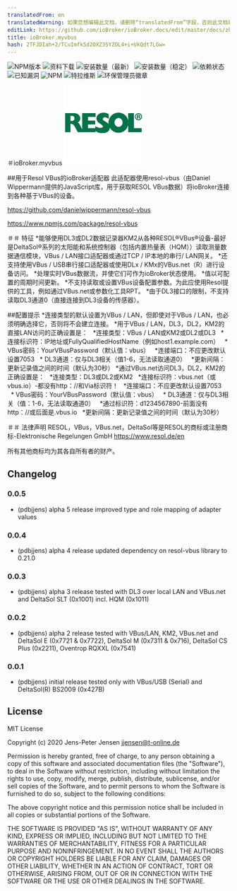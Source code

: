 ```yaml
---
translatedFrom: en
translatedWarning: 如果您想编辑此文档，请删除“translatedFrom”字段，否则此文档将再次自动翻译
editLink: https://github.com/ioBroker/ioBroker.docs/edit/master/docs/zh-cn/adapterref/iobroker.myvbus/README.md
title: ioBroker.myvbus
hash: 2TFJDIah+2/TCuImfk5d2OXZ35YZOL4+i+UkQdt7LGw=
---
```

![NPM版本](http://img.shields.io/npm/v/iobroker.myvbus.svg)
![资料下载](https://img.shields.io/npm/dm/iobroker.myvbus.svg)
![安装数量（最新）](http://iobroker.live/badges/myvbus-installed.svg)
![安装数量（稳定）](http://iobroker.live/badges/myvbus-stable.svg)
![依赖状态](https://img.shields.io/david/iobroker-community-adapters/iobroker.myvbus.svg)
![已知漏洞](https://snyk.io/test/github/iobroker-community-adapters/ioBroker.myvbus/badge.svg)
![NPM](https://nodei.co/npm/iobroker.myvbus.png?downloads=true)
![特拉维斯](http://img.shields.io/travis/iobroker-community-adapters/ioBroker.myvbus/master.svg)
![环保管理员徽章](https://badges.greenkeeper.io/iobroker-community-adapters/ioBroker.myvbus.svg)

＃ioBroker.myvbus
![商标](../../../en/adapterref/iobroker.myvbus/admin/myvbus.png)

##用于Resol VBus的ioBroker适配器
此适配器使用resol-vbus（由Daniel Wippermann提供的JavaScript库，用于获取RESOL VBus数据）将ioBroker连接到各种基于VBus的设备。

<https://github.com/danielwippermann/resol-vbus>

<https://www.npmjs.com/package/resol-vbus>

＃＃ 特征
*能够使用DL3或DL2数据记录器KM2从各种RESOL®VBus®设备-最好是DeltaSol®系列的太阳能和系统控制器（包括内置热量表（HQM））读取测量数据通信模块，VBus / LAN接口适配器或通过TCP / IP本地的串行/ LAN网关。
*还支持使用VBus / USB串行接口适配器或使用DLx / KMx的VBus.net（R）进行设备访问。
*处理实时VBus数据流，并使它们可作为ioBroker状态使用。
*值以可配置的周期时间更新。
*不支持读取或设置VBus设备配置参数。为此应使用Resol提供的工具，例如通过VBus.net或参数化工具RPT。
*由于DL3接口的限制，不支持读取DL3通道0（直接连接到DL3设备的传感器）。

##配置提示
*连接类型的默认设置为VBus / LAN，但即使对于VBus / LAN，也必须明确选择它，否则将不会建立连接。
*用于VBus / LAN，DL3，DL2，KM2的直接LAN访问的正确设置是：
  *连接类型：VBus / LAN或KM2或DL2或DL3
  *连接标识符：IP地址或FullyQualifiedHostName（例如host1.example.com）
  * VBus密码：YourVBusPassword（默认值：vbus）
  *连接端口：不应更改默认设置7053
  * DL3通道：仅与DL3相关（值1-6，无法读取通道0）
  *更新间隔：更新记录值之间的时间（默认为30秒）
*通过VBus.net访问DL3，DL2，KM2的正确设置是：
  *连接类型：DL3或DL2或KM2
  *连接标识符：vbus.net（或vbus.io）-都没有http：//和Via标识符！
  *连接端口：不应更改默认设置7053
  * VBus密码：YourVBusPassword（默认值：vbus）
  * DL3通道：仅与DL3相关（值：1-6，无法读取通道0）
  *通过标识符：d1234567890-前面没有http：//或后面是.vbus.io
  *更新间隔：更新记录值之间的时间（默认为30秒）

＃＃ 法律声明
RESOL，VBus，VBus.net，DeltaSol等是RESOL的商标或注册商标-Elektronische Regelungen GmbH <https://www.resol.de/en>

所有其他商标均为其各自所有者的财产。

## Changelog

### 0.0.5

* (pdbjjens) alpha 5 release improved type and role mapping of adapter values

### 0.0.4

* (pdbjjens) alpha 4 release updated dependency on resol-vbus library to 0.21.0

### 0.0.3

* (pdbjjens) alpha 3 release tested with DL3 over local LAN and VBus.net and DeltaSol SLT (0x1001) incl. HQM (0x1011)

### 0.0.2

* (pdbjjens) alpha 2 release tested with VBus/LAN, KM2, VBus.net and DeltaSol E (0x7721 & 0x7722), DeltaSol M (0x7311 & 0x716), DeltaSol CS Plus (0x2211), Oventrop RQXXL (0x7541)

### 0.0.1

* (pdbjjens) initial release tested only with VBus/USB (Serial) and DeltaSol(R) BS2009 (0x427B)

## License

MIT License

Copyright (c) 2020 Jens-Peter Jensen <jjensen@t-online.de>

Permission is hereby granted, free of charge, to any person obtaining a copy
of this software and associated documentation files (the "Software"), to deal
in the Software without restriction, including without limitation the rights
to use, copy, modify, merge, publish, distribute, sublicense, and/or sell
copies of the Software, and to permit persons to whom the Software is
furnished to do so, subject to the following conditions:

The above copyright notice and this permission notice shall be included in all
copies or substantial portions of the Software.

THE SOFTWARE IS PROVIDED "AS IS", WITHOUT WARRANTY OF ANY KIND, EXPRESS OR
IMPLIED, INCLUDING BUT NOT LIMITED TO THE WARRANTIES OF MERCHANTABILITY,
FITNESS FOR A PARTICULAR PURPOSE AND NONINFRINGEMENT. IN NO EVENT SHALL THE
AUTHORS OR COPYRIGHT HOLDERS BE LIABLE FOR ANY CLAIM, DAMAGES OR OTHER
LIABILITY, WHETHER IN AN ACTION OF CONTRACT, TORT OR OTHERWISE, ARISING FROM,
OUT OF OR IN CONNECTION WITH THE SOFTWARE OR THE USE OR OTHER DEALINGS IN THE
SOFTWARE.